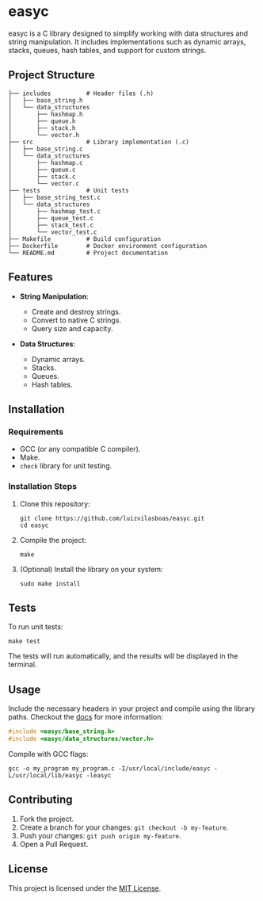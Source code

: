 # easyc

easyc is a C library designed to simplify working with data structures and string manipulation. It includes implementations such as dynamic arrays, stacks, queues, hash tables, and support for custom strings.

## Project Structure

```
├── includes          # Header files (.h)
│   ├── base_string.h
│   └── data_structures
│       ├── hashmap.h
│       ├── queue.h
│       ├── stack.h
│       └── vector.h
├── src               # Library implementation (.c)
│   ├── base_string.c
│   └── data_structures
│       ├── hashmap.c
│       ├── queue.c
│       ├── stack.c
│       └── vector.c
├── tests             # Unit tests
│   ├── base_string_test.c
│   └── data_structures
│       ├── hashmap_test.c
│       ├── queue_test.c
│       ├── stack_test.c
│       └── vector_test.c
├── Makefile          # Build configuration
├── Dockerfile        # Docker environment configuration
└── README.md         # Project documentation
```

## Features

- **String Manipulation**:
  - Create and destroy strings.
  - Convert to native C strings.
  - Query size and capacity.

- **Data Structures**:
  - Dynamic arrays.
  - Stacks.
  - Queues.
  - Hash tables.

## Installation

### Requirements

- GCC (or any compatible C compiler).
- Make.
- `check` library for unit testing.

### Installation Steps

1. Clone this repository:
   ```
   git clone https://github.com/luizvilasboas/easyc.git
   cd easyc
   ```

2. Compile the project:
   ```
   make
   ```

3. (Optional) Install the library on your system:
   ```
   sudo make install
   ```

## Tests

To run unit tests:

```
make test
```

The tests will run automatically, and the results will be displayed in the terminal.

## Usage

Include the necessary headers in your project and compile using the library paths. Checkout the [docs](https://github.com/luizvilasboas/easyc/tree/main/docs) for more information:

```c
#include <easyc/base_string.h>
#include <easyc/data_structures/vector.h>
```

Compile with GCC flags:
```
gcc -o my_program my_program.c -I/usr/local/include/easyc -L/usr/local/lib/easyc -leasyc
```

## Contributing

1. Fork the project.
2. Create a branch for your changes: `git checkout -b my-feature`.
3. Push your changes: `git push origin my-feature`.
4. Open a Pull Request.

## License

This project is licensed under the [MIT License](https://github.com/luizvilasboas/easyc/blob/main/LICENSE).
